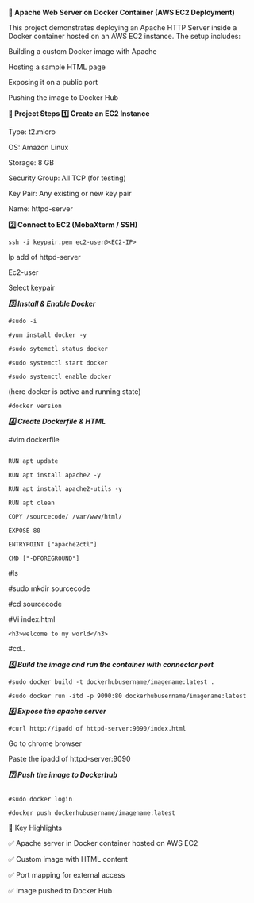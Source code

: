 **🐳 Apache Web Server on Docker Container (AWS EC2 Deployment)**

This project demonstrates deploying an Apache HTTP Server inside a Docker container hosted on an AWS EC2 instance. The setup includes:

Building a custom Docker image with Apache

Hosting a sample HTML page

Exposing it on a public port

Pushing the image to Docker Hub

**🔹 Project Steps
1️⃣ Create an EC2 Instance**

Type: t2.micro

OS: Amazon Linux

Storage: 8 GB

Security Group: All TCP (for testing)

Key Pair: Any existing or new key pair

Name: httpd-server

**2️⃣ Connect to EC2 (MobaXterm / SSH)**

```ssh -i keypair.pem ec2-user@<EC2-IP>```

Ip add of httpd-server

Ec2-user

Select keypair

***3️⃣ Install & Enable Docker***

```
#sudo -i

#yum install docker -y

#sudo sytemctl status docker

#sudo systemctl start docker

#sudo systemctl enable docker
```

(here docker is active and running state)

```#docker version```

***4️⃣ Create Dockerfile & HTML***

#vim dockerfile 

```FROM ubuntu

RUN apt update

RUN apt install apache2 -y

RUN apt install apache2-utils -y

RUN apt clean

COPY /sourcecode/ /var/www/html/

EXPOSE 80

ENTRYPOINT ["apache2ctl"]

CMD ["-DFOREGROUND"]
```

#ls

#sudo mkdir sourcecode

#cd sourcecode

#Vi index.html

```<h3>welcome to my world</h3>```

#cd..

***5️⃣ Build the image and run the container with connector port***

```
#sudo docker build -t dockerhubusername/imagename:latest .

#sudo docker run -itd -p 9090:80 dockerhubusername/imagename:latest
```
***6️⃣ Expose the apache server***

```#curl http://ipadd of httpd-server:9090/index.html ```

Go to chrome browser

Paste the ipadd of httpd-server:9090

***7️⃣ Push the image to Dockerhub***

```#docker images

#sudo docker login 

#docker push dockerhubusername/imagename:latest
```
🔹 Key Highlights

✅ Apache server in Docker container hosted on AWS EC2

✅ Custom image with HTML content

✅ Port mapping for external access

✅ Image pushed to Docker Hub
